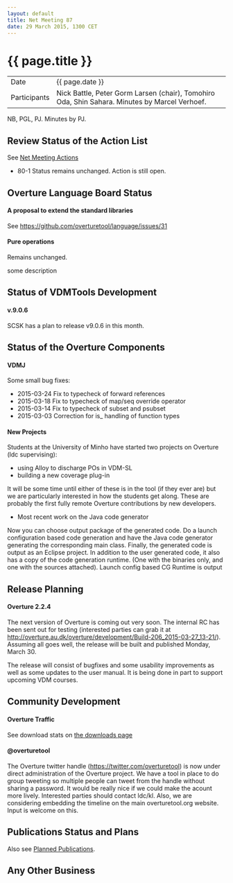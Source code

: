 ```yaml
---
layout: default
title: Net Meeting 87
date: 29 March 2015, 1300 CET
---
```


<script src="http://code.jquery.com/jquery-1.11.1.min.js">
</script>
<script src="/javascripts/edit.js"></script>
<script>setEditButonNm();</script>

# {{ page.title }}

|||
|---|---|
| Date | {{ page.date }} |
| Participants | Nick Battle, Peter Gorm Larsen (chair),  Tomohiro Oda, Shin Sahara. Minutes by Marcel Verhoef. |

NB, PGL, PJ. Minutes by PJ.

## Review Status of the Action List

See [Net Meeting Actions](actions.html)

* 80-1 Status remains unchanged. Action is still open.


## Overture Language Board Status

#### A proposal to extend the standard libraries

See https://github.com/overturetool/language/issues/31

#### Pure operations

Remains unchanged.

some description


## Status of VDMTools Development

#### v.9.0.6

SCSK has a plan to release v9.0.6 in this month.


##  Status of the Overture Components

#### VDMJ

Some small bug fixes:

* 2015-03-24 Fix to typecheck of forward references
* 2015-03-18 Fix to typecheck of map/seq override operator
* 2015-03-14 Fix to typecheck of subset and psubset
* 2015-03-03 Correction for is_ handling of function types

#### New Projects
Students at the University of Minho have started two projects on Overture (ldc supervising): 

* using Alloy to discharge POs in VDM-SL
* building a new coverage plug-in

It will be some time until either of these is in the tool (if they ever are) but we are particularly interested in how the students get along. These are probably the first fully remote Overture contributions by new developers.

* Most recent work on the Java code generator

Now you can choose output package of the generated code. Do a launch configuration based code generation and have the Java code generator generating the corresponding main class. Finally, the generated code is output as an Eclipse project. In addition to the user generated code, it also has a copy of the code generation runtime. (One with the binaries only, and one with the sources attached).
Launch config based CG
Runtime is output

##  Release Planning

#### Overture 2.2.4

The next version of Overture is coming out very soon. The internal RC has been sent out for testing (interested parties can grab it at http://overture.au.dk/overture/development/Build-206_2015-03-27_13-21/). Assuming all goes well, the release will be built and published Monday, March 30.

The release will consist of bugfixes and some usability improvements as well as some updates to the user manual. It is being done in part to support upcoming VDM courses.


##  Community Development

#### Overture Traffic

See download stats on [the downloads page](http://overturetool.org/download/)

#### @overturetool
The Overture twitter handle (https://twitter.com/overturetool) is now under direct administration of the Overture project. We have a tool in place to do group tweeting so multiple people can tweet from the handle without sharing a password. It would be really nice if we could make the acount more lively. Interested parties should contact ldc/kl. Also, we are considering embedding the timeline on the main overturetool.org website. Input is welcome on this.


##  Publications Status and Plans

Also see [Planned Publications](http://overturetool.org/publications/PlannedPublications.html).


##  Any Other Business

<div id="edit_page_div"></div>
